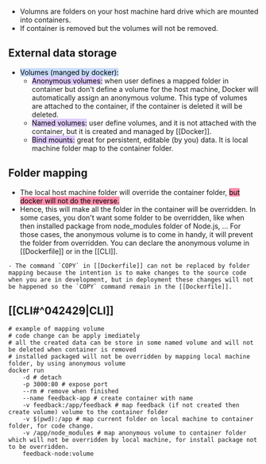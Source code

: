 - Volumns are folders on your host machine hard drive which are mounted into containers.
- If container is removed but the volumes will not be removed.
## External data storage
- <mark style="background: #ADCCFFA6;">Volumes (manged by docker):</mark>
	- <mark style="background: #D2B3FFA6;">Anonymous volumes:</mark> when user defines a mapped folder in container but don't define a volume for the host machine, Docker will automatically assign an anonymous volume. This type of volumes are attached to the container, if the container is deleted it will be deleted.
	- <mark style="background: #D2B3FFA6;">Named volumes:</mark> user define volumes, and it is not attached with the container, but it is created and managed by [[Docker]].
	- <mark style="background: #D2B3FFA6;">Bind mounts:</mark> great for persistent, editable (by you) data. It is local machine folder map to the container folder.
## Folder mapping
- The local host machine folder will override the container folder, <mark style="background: #FF5582A6;">but docker will not do the reverse.</mark>
- Hence, this will make all the folder in the container will be overridden. In some cases, you don't want some folder to be overridden, like when then installed package from node_modules folder of Node.js, ... For those cases, the anonymous volume is to come in handy, it will prevent the folder from overridden. You can declare the anonymous volume in [[Dockerfile]] or in the [[CLI]].
```ad-note
- The command `COPY` in [[Dockerfile]] can not be replaced by folder mapping because the intention is to make changes to the source code when you are in development, but in deployment these changes will not be happened so the `COPY` command remain in the [[Dockerfile]].
```
## [[CLI#^042429|CLI]]
```shell
# example of mapping volume
# code change can be apply imediately
# all the created data can be store in some named volume and will not be deleted when container is removed
# installed packaged will not be overridden by mapping local machine folder, by using anonymous volume
docker run
	-d # detach
	-p 3000:80 # expose port
	--rm # remove when finished
	--name feedback-app # create container with name
	-v feedback:/app/feedback # map feedback (if not created then create volume) volume to the container folder
	-v $(pwd):/app # map current folder on local machine to container folder, for code change.
	-v /app/node_modules # map anonymous volume to container folder which will not be overridden by local machine, for install package not to be overridden.
	feedback-node:volume
```


